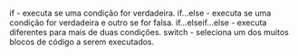 if - executa se uma condição for verdadeira.
if...else - executa se uma condição for verdadeira e outro se for falsa.
if...elseif...else - executa diferentes para mais de duas condições.
switch - seleciona um dos muitos blocos de código a serem executados.
